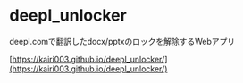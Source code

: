 # deepl_unlocker
deepl.comで翻訳したdocx/pptxのロックを解除するWebアプリ

[https://kairi003.github.io/deepl_unlocker/](https://kairi003.github.io/deepl_unlocker/)